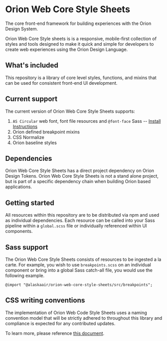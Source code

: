 # Orion Web Core Style Sheets

The core front-end framework for building experiences with the Orion Design System.

Orion Web Core Style sheets is is a responsive, mobile-first collection of styles and tools designed to make it quick and simple for developers to create web experiences using the Orion Design Language.

## What's included

This repository is a library of core level styles, functions, and mixins that can be used for consistent front-end UI development.

## Current support

The current version of Orion Web Core Style Sheets supports:

1. `AS Circular` web font, font file resources and `@font-face` Sass -- [Install Instructions](https://itsals.visualstudio.com/DefaultCollection/Orion%20Design%20System/_git/OWCSS?path=%2Fsrc%2Ffonts%2FREADME.md&version=GBmaster)
1. Orion defined breakpoint mixins
1. CSS Normalize
1. Orion baseline styles

## Dependencies

Orion Web Core Style Sheets has a direct project dependency on Orion Design Tokens. Orion Web Core Style Sheets is not a stand alone project, but is part of a specific dependency chain when building Orion based applications.

## Getting started

All resources within this repository are to be distributed via npm and used as individual dependencies. Each resource can be called into your Sass pipeline within a `global.scss` file or individually referenced within UI components.

## Sass support

The Orion Web Core Style Sheets consists of resources to be ingested a la carte. For example, you wish to use `breakpoints.scss` on an individual component or bring into a global Sass catch-all file, you would use the following example.

```
@import "@alaskaair/orion-web-core-style-sheets/src/breakpoints";
```

## CSS writing conventions

The implementation of Orion Web Code Style Sheets uses a naming convention model that will be strictly adhered to throughout this library and compliance is expected for any contributed updates.

To learn more, please reference [this document](https://itsals.visualstudio.com/DefaultCollection/Orion%20Design%20System/_git/OWCSS?path=%2Fdocs%2FcssConventions.md&version=GBmaster).
